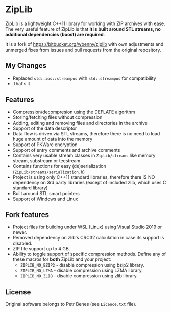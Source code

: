 # ZipLib

ZipLib is a lightweight C++11 library for working with ZIP archives with ease. The very useful feature of ZipLib is that **it is built around STL streams, no additional dependencies (boost) are required**.

It is a fork of https://bitbucket.org/wbenny/ziplib with own adjustments and unmerged fixes from issues and pull requests from the original repository.

## My Changes

- Replaced `std::ios::streampos` with `std::streampos` for compatibility
- That's it

## Features

- Compression/decompresion using the DEFLATE algorithm
- Storing/fetching files without compression
- Adding, editing and removing files and directories in the archive
- Support of the data descriptor
- Data flow is driven via STL streams, therefore there is no need to load huge amount of data into the memory
- Support of PKWare encryption
- Support of entry comments and archive comments
- Contains very usable stream classes in `ZipLib/streams` like memory stream, substream or teestream
- Contains functions for easy (de)serialization (`ZipLib/streams/serialization.h`)
- Project is using only C++11 standard libraries, therefore there IS NO dependency on 3rd party libraries (except of included zlib, which uses C standard library)
- Built around STL smart pointers
- Support of Windows and Linux

## Fork features

- Project files for building under WSL (Linux) using Visual Studio 2019 or newer.
- Removed dependency on zlib's CRC32 calculation in case its support is disabled.
- ZIP file support up to 4 GB.
- Ability to toggle support of specific compression methods. Define any of these macros for **both** ZipLib and your project:
  - `ZIPLIB_NO_BZIP2` - disable compression using bzip2 library.
  - `ZIPLIB_NO_LZMA` - disable compression using LZMA library.
  - `ZIPLIB_NO_ZLIB` - disable compression using zlib library.

## License

Original software belongs to Petr Benes (see `Licence.txt` file).
